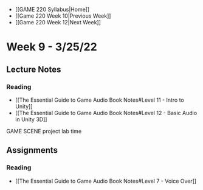 - [[GAME 220 Syllabus|Home]]
- [[Game 220 Week 10|Previous Week]]
- [[Game 220 Week 12|Next Week]]

# Week 9 - 3/25/22

## Lecture Notes
### Reading
- [[The Essential Guide to Game Audio Book Notes#Level 11 - Intro to Unity]]
- [[The Essential Guide to Game Audio Book Notes#Level 12 - Basic Audio in Unity 3D]]

GAME SCENE project lab time

## Assignments
### Reading
- [[The Essential Guide to Game Audio Book Notes#Level 7 - Voice Over]]
